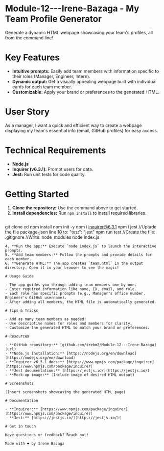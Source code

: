 # Module-12---Irene-Bazaga - My Team Profile Generator

Generate a dynamic HTML webpage showcasing your team's profiles, all from the command line!

# Key Features

- **Intuitive prompts:** Easily add team members with information specific to their roles (Manager, Engineer, Intern).
- **Dynamic output:** Get a visually appealing webpage built with individual cards for each team member.
- **Customizable:** Apply your brand or preferences to the generated HTML.

# User Story

As a manager, I want a quick and efficient way to create a webpage displaying my team's essential info (email, GitHub profiles) for easy access.

# Technical Requirements

- **Node.js**
- **Inquirer (v6.3.1):** Prompt users for data.
- **Jest:** Run unit tests for code quality.

# Getting Started

1. **Clone the repository:** Use the command above to get started.
2. **Install dependencies:** Run `npm install` to install required libraries.
   ```bash
git clone <repository-url>
cd <repository-folder>
npm install
npm init -y 
npm i inquirer@6.3.1
npm i jest
//Uptade the file package-json line 10 to: "test": "jest"
npm run test
//Create the file: .gitignore
//Write: node_modules
node index.js
```
4. **Run the app:** Execute `node index.js` to launch the interactive prompts.
5. **Add team members:** Follow the prompts and provide details for each member.
6. **Generate HTML:** The app creates `team.html` in the output directory. Open it in your browser to see the magic!

# Usage Guide

- The app guides you through adding team members one by one.
- Enter required information like name, ID, email, and role.
- Each role has specific prompts (e.g., Manager's office number, Engineer's GitHub username).
- After adding all members, the HTML file is automatically generated.

# Tips & Tricks

- Add as many team members as needed!
- Use descriptive names for roles and members for clarity.
- Customize the generated HTML to match your brand or preferences.

# Resources

- **GitHub repository:** [github.com/irebm2/Module-12---Irene-Bazaga](url)
- **Node.js installation:** [https://nodejs.org/en/download](https://nodejs.org/en/download)
- **Inquirer v6.3.1 docs:** [https://www.npmjs.com/package/inquirer](https://www.npmjs.com/package/inquirer)
- **Jest documentation:** [https://jestjs.io/](https://jestjs.io/)
- **Mock-up image:** (Include image of desired HTML output)

# Screenshots

(Insert screenshots showcasing the generated HTML page)

# Documentation

- **Inquirer:** [https://www.npmjs.com/package/inquirer](https://www.npmjs.com/package/inquirer)
- **Jest:** [https://jestjs.io/](https://jestjs.io/)[

# Get in touch

Have questions or feedback? Reach out! 

Made with ❤️ by Irene Bazaga
